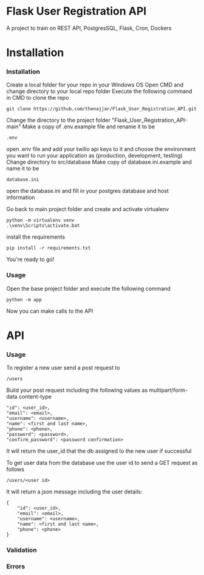 # Flask User Registration API
A project to train on REST API, PostgresSQL, Flask, Cron, Dockers

# Installation
### Installation
Create a local folder for your repo in your Windows OS
Open CMD and change directory to your local repo folder
Execute the following command in CMD to clone the repo
```
git clone https://github.com/thenajjar/Flask_User_Registration_API.git
```
Change the directory to the project folder "Flask_User_Registration_API-main"
Make a copy of .env.example file and rename it to be
```
.env
```
open .env file and add your twilio api keys to it and choose the environment you want to run your application as (production, development, testing)
Change directory to src/database
Make copy of database.ini.example and name it to be
```
database.ini
```
open the database.ini and fill in your postgres database and host information

Go back to main project folder and create and activate virtualenv
```
python -m virtualenv venv
.\venv\Scripts\activate.bat
```
install the requirements
```
pip install -r requirements.txt
```
You're ready to go!


### Usage
Open the base project folder and execute the following command
```
python -m app
```
Now you can make calls to the API

# API
### Usage
To register a new user send a post request to
```
/users
```
Build your post request including the following values as multipart/form-data content-type
```
"id": <user_id>,
"email": <email>,
"username": <username>,
"name": <first and last name>,
"phone": <phone>,
"password": <password>,
"confirm_password": <password confirmation>
```
It will return the user_id that the db assigned to the new user if successful

To get user data from the database use the user id to send a GET request as follows
```
/users/<user id>
```
It will return a json message including the user details:
```
{
    "id": <user_id>,
    "email": <email>,
    "username": <username>,
    "name": <first and last name>,
    "phone": <phone>
}
```
### Validation
### Errors


